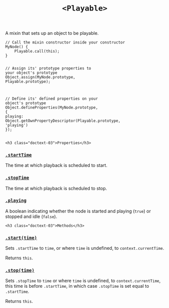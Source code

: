 

<header class="@0-x1 @0-3x @1-x3 @1-4x @2-x3 @0-x-stretch">
    <h1 class="docs-text-01" id="playable"><code>&lt;Playable&gt;</code></h1>
</header>

<section class="@0-x1 @0-3x @1-x3 @1-4x @2-x3 @0-x-stretch">
    <p>A mixin that sets up an object to be playable.</p>
<pre><code><span class="token comment">// Call the mixin constructor inside your constructor</span>
<span class="token function">MyNode</span><span class="token punctuation">(</span><span class="token punctuation">)</span> <span class="token punctuation">{</span>
    <span class="token function">Playable</span><span class="token punctuation">.</span><span class="token function">call</span><span class="token punctuation">(</span><span class="token keyword">this</span><span class="token punctuation">)</span><span class="token punctuation">;</span>
<span class="token punctuation">}</span>

<span class="token comment">// Assign its' prototype properties to your object's prototype</span>
Object<span class="token punctuation">.</span><span class="token function">assign</span><span class="token punctuation">(</span><span class="token class-name">MyNode</span><span class="token punctuation">.</span>prototype<span class="token punctuation">,</span> <span class="token class-name">Playable</span><span class="token punctuation">.</span>prototype<span class="token punctuation">)</span><span class="token punctuation">;</span>

<span class="token comment">// Define its' defined properties on your object's prototype</span>
Object<span class="token punctuation">.</span><span class="token function">defineProperties</span><span class="token punctuation">(</span><span class="token class-name">MyNode</span><span class="token punctuation">.</span>prototype<span class="token punctuation">,</span> <span class="token punctuation">{</span>
    playing<span class="token operator">:</span> Object<span class="token punctuation">.</span><span class="token function">getOwnPropertyDescriptor</span><span class="token punctuation">(</span><span class="token class-name">Playable</span><span class="token punctuation">.</span>prototype<span class="token punctuation">,</span> <span class="token string">'playing'</span><span class="token punctuation">)</span>
<span class="token punctuation">}</span><span class="token punctuation">)</span><span class="token punctuation">;</span></code></pre>
</section>


<div class="@0-x1 @0-3x @1-x3 @1-2x @2-x3 @2-3x @0-x-stretch @0-y-start">
    
    
    

    
    
    

    
    <h3 class="doctext-03">Properties</h3>
    

<div class="property-doc-to ggle-block doc-tog gle-block tog gle-block block" data-tog gleable id="property|selector-starttime-1">
<h3 class="property-docs-text-05 docs-text-05">
    <a href="#property|selector-starttime-1">
        <code class="property language-js">.startTime</code>
    </a>
</h3>

<p>The time at which playback is scheduled to start.</p>

</div>



<div class="property-doc-to ggle-block doc-tog gle-block tog gle-block block" data-tog gleable id="property|selector-stoptime-1">
<h3 class="property-docs-text-05 docs-text-05">
    <a href="#property|selector-stoptime-1">
        <code class="property language-js">.stopTime</code>
    </a>
</h3>

<p>The time at which playback is scheduled to stop.</p>

</div>



<div class="property-doc-to ggle-block doc-tog gle-block tog gle-block block" data-tog gleable id="property|selector-playing">
<h3 class="property-docs-text-05 docs-text-05">
    <a href="#property|selector-playing">
        <code class="property language-js">.playing</code>
    </a>
</h3>

<p>A boolean indicating whether the node is started and playing (<code>true</code>) or
stopped and idle (<code>false</code>).</p>

</div>



    
    <h3 class="doctext-03">Methods</h3>
    

<div class="method-doc-to ggle-block doc-tog gle-block tog gle-block block" data-tog gleable id="method-start">
<h3 class="method-docs-text-05 docs-text-05">
    <a href="#method-start">
        <code class=" language-js">.start(<span class="param">time</span>)</code>
    </a>
</h3>

<p>Sets <code>.startTime</code> to <code>time</code>, or where <code>time</code> is undefined, to
<code>context.currentTime</code>.</p>
<p>Returns <code>this</code>.</p>

</div>



<div class="method-doc-to ggle-block doc-tog gle-block tog gle-block block" data-tog gleable id="method-stop">
<h3 class="method-docs-text-05 docs-text-05">
    <a href="#method-stop">
        <code class=" language-js">.stop(<span class="param">time</span>)</code>
    </a>
</h3>

<p>Sets <code>.stopTime</code> to <code>time</code> or where <code>time</code> is undefined, to
<code>context.currentTime</code>, this time is before <code>.startTime</code>, in which case
<code>.stopTime</code> is set equal to <code>.startTime</code>.</p>
<p>Returns <code>this</code>.</p>

</div>



    
    
    
</div>

<div class="@-x1 @0-3x @1-x5 @1-2x @2-x6 @2-3x @0-x-stretch @0-y-start">
    
    
    

    
    
    
</div>
